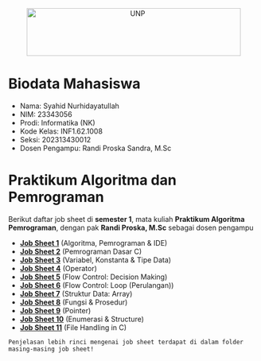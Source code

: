 <div align="center">
  <a href="https://unp.ac.id/">
    <img src="https://unp.ac.id/nfs-assets/all/images/logo_unp_white.png" alt="UNP" height="96" width="430">
  </a>
</div>

# Biodata Mahasiswa
* Nama: Syahid Nurhidayatullah
* NIM: 23343056  
* Prodi: Informatika (NK)  
* Kode Kelas: INF1.62.1008  
* Seksi: 202313430012  
* Dosen Pengampu: Randi Proska Sandra, M.Sc  

# Praktikum Algoritma dan Pemrograman
  Berikut daftar job sheet di **semester 1**, mata kuliah **Praktikum Algoritma Pemrograman**, dengan pak **Randi Proska, M.Sc** sebagai dosen pengampu  
- [**Job Sheet 1**](https://github.com/Zyxcid/Praktikum_Algoritma/tree/main/Job%20Sheet%201%20(Algoritma%2C%20Pemrograman%20%26%20IDE)) (Algoritma, Pemrograman & IDE)  
- [**Job Sheet 2**](https://github.com/Zyxcid/Praktikum_Algoritma/tree/main/Job%20Sheet%202%20(Pemrograman%20Dasar%20C)) (Pemrograman Dasar C)  
- [**Job Sheet 3**](https://github.com/Zyxcid/Praktikum_Algoritma/tree/main/Job%20Sheet%203%20(Variabel%2C%20Konstanta%20%26%20Tipe%20Data)) (Variabel, Konstanta & Tipe Data)  
- [**Job Sheet 4**](https://github.com/Zyxcid/Praktikum_Algoritma/tree/main/Job%20Sheet%204%20(Operator)) (Operator)  
- [**Job Sheet 5**](https://github.com/Zyxcid/Praktikum_Algoritma/tree/main/Job%20Sheet%205%20(Flow%20Control%3A%20Decision%20Making)) (Flow Control: Decision Making)  
- [**Job Sheet 6**](https://github.com/Zyxcid/Praktikum_Algoritma/tree/main/Job%20Sheet%206%20(Flow%20Control%3A%20Loop%20(Perulangan))) (Flow Control: Loop (Perulangan))  
- [**Job Sheet 7**](https://github.com/Zyxcid/Praktikum_Algoritma/tree/main/Job%20Sheet%207%20(Struktur%20Data%3A%20Array)) (Struktur Data: Array)  
- [**Job Sheet 8**](https://github.com/Zyxcid/Praktikum_Algoritma/tree/main/Job%20Sheet%208%20(Fungsi%20%26%20Prosedur)) (Fungsi & Prosedur)  
- [**Job Sheet 9**](https://github.com/Zyxcid/Praktikum_Algoritma/tree/main/Job%20Sheet%209%20(Pointer)) (Pointer)  
- [**Job Sheet 10**](https://github.com/Zyxcid/Praktikum_Algoritma/tree/main/Job%20Sheet%2010%20(Enumerasi%20%26%20Structure)) (Enumerasi & Structure)  
- [**Job Sheet 11**](https://github.com/Zyxcid/Praktikum_Algoritma/tree/main/Job%20Sheet%20%2011%20(File%20Handing%20in%20C)) (File Handling in C)  

` Penjelasan lebih rinci mengenai job sheet terdapat di dalam folder masing-masing job sheet! `  
